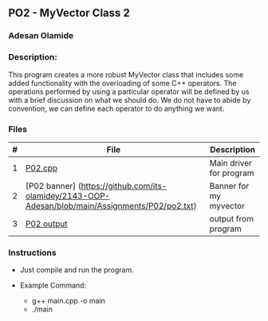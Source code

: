 
## PO2 - MyVector Class 2
### Adesan Olamide
### Description:

This program creates a more robust MyVector class that includes some added functionality with the overloading of some C++ operators. 
The operations performed by using a particular operator will be defined by us with a brief discussion on what we should do.
We do not have to abide by convention, we can define each operator to do anything we want.


### Files

|   #   | File                         | Description             |
| :---: | ---------------------------- | ----------------------- |
|   1   | [P02.cpp](https://github.com/its-olamidey/2143-OOP-Adesan/blob/main/Assignments/P02/P02.cpp)         | Main driver for program |
|   2   | [P02 banner] (https://github.com/its-olamidey/2143-OOP-Adesan/blob/main/Assignments/P02/po2.txt)| Banner for my myvector       |
|   3   | [P02 output](https://github.com/its-olamidey/2143-OOP-Adesan/blob/main/Assignments/P02/P02%20output)     | output from program     |


### Instructions

- Just compile and run the program.

- Example Command:
  - g++ main.cpp -o main
  - ./main
